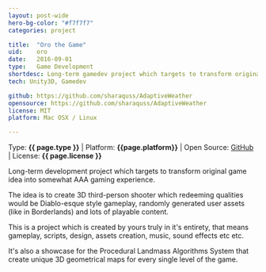 ```yaml
---
layout: post-wide
hero-bg-color: "#f7f7f7"
categories: project

title:  "Oro the Game"
uid:    oro
date:   2016-09-01
type:   Game Development
shortdesc: Long-term gamedev project which targets to transform original game idea into somewhat AAA gaming feel. Developed in Unity.
tech: Unity3D, Gamedev

github: https://github.com/sharaquss/AdaptiveWeather
opensource: https://github.com/sharaquss/AdaptiveWeather
license: MIT
platform: Mac OSX / Linux

---
```


<p class="meta">Type: <strong>{{ page.type }}</strong>  |  Platform: <strong>{{page.platform}}</strong>  |  Open Source: <a href="{{page.github}}">GitHub</a>  |  License: <strong>{{ page.license }}</strong></p>

<p> Long-term development project which targets to transform original game idea into somewhat AAA gaming experience. <p>

<p> The idea is to create 3D third-person shooter which redeeming qualities would be Diablo-esque style gameplay, randomly generated user assets (like in Borderlands) and lots of playable content.</p>

<p> This is a project which is created by yours truly in it's entirety, that means gameplay, scripts, design, assets creation, music, sound effects etc etc.</p>


<p> It's also a showcase for the Procedural Landmass Algorithms System that create unique 3D geometrical maps for every single level of the game.</p>
